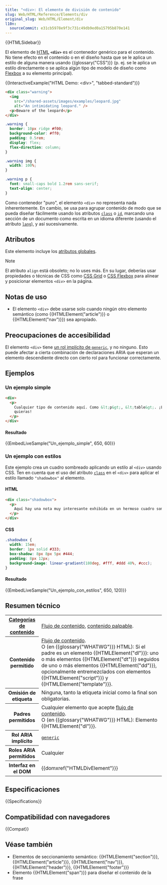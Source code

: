 ```yaml
---
title: "<div>: El elemento de división de contenido"
slug: Web/HTML/Reference/Elements/div
original_slug: Web/HTML/Element/div
l10n:
  sourceCommit: e31cb5978e9f3c731c49db9ed0a15795b870e141
---
```


{{HTMLSidebar}}

El elemento de [HTML](/es/docs/Web/HTML) **`<div>`** es el contenedor genérico para el contenido. No tiene efecto en el contenido o en el diseño hasta que se le aplica un estilo de alguna manera usando {{glossary("CSS")}} (p. ej. se le aplica un estilo directamente o se aplica algún tipo de modelo de diseño como [Flexbox](/es/docs/Web/CSS/CSS_flexible_box_layout) a su elemento principal).

{{InteractiveExample("HTML Demo: &lt;div&gt;", "tabbed-standard")}}

```html interactive-example
<div class="warning">
  <img
    src="/shared-assets/images/examples/leopard.jpg"
    alt="An intimidating leopard." />
  <p>Beware of the leopard</p>
</div>
```

```css interactive-example
.warning {
  border: 10px ridge #f00;
  background-color: #ff0;
  padding: 0.5rem;
  display: flex;
  flex-direction: column;
}

.warning img {
  width: 100%;
}

.warning p {
  font: small-caps bold 1.2rem sans-serif;
  text-align: center;
}
```

Como contenedor "puro", el elemento `<div>` no representa nada inherentemente. En cambio, se usa para agrupar contenido de modo que se pueda diseñar fácilmente usando los atributos [`class`](/es/docs/Web/HTML/Reference/Global_attributes#class) o [`id`](/es/docs/Web/HTML/Reference/Global_attributes#id), marcando una sección de un documento como escrita en un idioma diferente (usando el atributo [`lang`](/es/docs/Web/HTML/Reference/Global_attributes#lang)), y así sucesivamente.

## Atributos

Este elemento incluye los [atributos globales](/es/docs/Web/HTML/Reference/Global_attributes).

> [!NOTE]
> El atributo `align` está obsoleto; no lo uses más. En su lugar, deberías usar propiedades o técnicas de CSS como [CSS Grid](/es/docs/Web/CSS/CSS_grid_layout) o [CSS Flexbox](/es/docs/Learn_web_development/Core/CSS_layout/Flexbox) para alinear y posicionar elementos `<div>` en la página.

## Notas de uso

- El elemento `<div>` debe usarse solo cuando ningún otro elemento semántico (como {{HTMLElement("article")}} o {{HTMLElement("nav")}}) sea apropiado.

## Preocupaciones de accesibilidad

El elemento `<div>` tiene [un rol implícito de `generic`](https://www.w3.org/TR/wai-aria-1.2/#generic), y no ninguno. Esto puede afectar a cierta combinación de declaraciones ARIA que esperan un elemento descendiente directo con cierto rol para funcionar correctamente.

## Ejemplos

### Un ejemplo simple

```html
<div>
  <p>
    Cualquier tipo de contenido aquí. Como &lt;p&gt;, &lt;table&gt;. ¡Lo que
    quieras!
  </p>
</div>
```

#### Resultado

{{EmbedLiveSample("Un_ejemplo_simple", 650, 60)}}

### Un ejemplo con estilos

Este ejemplo crea un cuadro sombreado aplicando un estilo al `<div>` usando CSS. Ten en cuenta que el uso del atributo [`class`](/es/docs/Web/HTML/Reference/Global_attributes#class) en el `<div>` para aplicar el estilo llamado `"shadowbox"` al elemento.

#### HTML

```html
<div class="shadowbox">
  <p>
    Aquí hay una nota muy interesante exhibida en un hermoso cuadro sombreado.
  </p>
</div>
```

#### CSS

```css
.shadowbox {
  width: 15em;
  border: 1px solid #333;
  box-shadow: 8px 8px 5px #444;
  padding: 8px 12px;
  background-image: linear-gradient(180deg, #fff, #ddd 40%, #ccc);
}
```

#### Resultado

{{EmbedLiveSample("Un_ejemplo_con_estilos", 650, 120)}}

## Resumen técnico

<table class="properties">
  <tbody>
    <tr>
      <th scope="row">
        <a href="/es/docs/Web/HTML/Content_categories"
          >Categorías de contenido</a
        >
      </th>
      <td>
        <a href="/es/docs/Web/HTML/Content_categories#flujo_de_contenido"
          >Flujo de contenido</a
        >, <a href="/es/docs/Web/HTML/Content_categories#contenido_palpable">contenido palpable</a>.
      </td>
    </tr>
    <tr>
      <th scope="row">Contenido permitido</th>
      <td>
        <a href="/es/docs/Web/HTML/Content_categories#flujo_de_contenido"
          >Flujo de contenido</a
        >.<br />O (en {{glossary("WHATWG")}} HTML): Si el padre es un
        elemento {{HTMLElement("dl")}}: uno o más
        elementos {{HTMLElement("dt")}} seguidos de uno o más
        elementos {{HTMLElement("dd")}}, opcionalmente entremezclados
        con elementos {{HTMLElement("script")}} y {{HTMLElement("template")}}.
      </td>
    </tr>
    <tr>
      <th scope="row">Omisión de etiqueta</th>
      <td>Ninguna, tanto la etiqueta inicial como la final son obligatorias.</td>
    </tr>
    <tr>
      <th scope="row">Padres permitidos</th>
      <td>
        Cualquier elemento que acepte
        <a href="/es/docs/Web/HTML/Content_categories#flujo_de_contenido"
          >flujo de contenido</a
        >.<br />O (en {{glossary("WHATWG")}} HTML):
        Elemento {{HTMLElement("dl")}}.
      </td>
    </tr>
    <tr>
      <th scope="row">Rol ARIA implícito</th>
      <td>
        <code
          ><a href="/es/docs/Web/Accessibility/ARIA/Roles/generic_role"
            >generic</a
          ></code
        >
      </td>
    </tr>
    <tr>
      <th scope="row">Roles ARIA permitidos</th>
      <td>Cualquier</td>
    </tr>
    <tr>
      <th scope="row">Interfaz en el DOM</th>
      <td>{{domxref("HTMLDivElement")}}</td>
    </tr>
  </tbody>
</table>

## Especificaciones

{{Specifications}}

## Compatibilidad con navegadores

{{Compat}}

## Véase también

- Elementos de seccionamiento semántico: {{HTMLElement("section")}}, {{HTMLElement("article")}}, {{HTMLElement("nav")}}, {{HTMLElement("header")}}, {{HTMLElement("footer")}}
- Elemento {{HTMLElement("span")}} para diseñar el contenido de la frase
